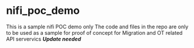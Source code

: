 # nifi_poc_demo
This is a sample nifi POC demo only
The code and files in the repo are only to be used as a sample for proof of concept for Migration and OT related API servervics
***Update needed***